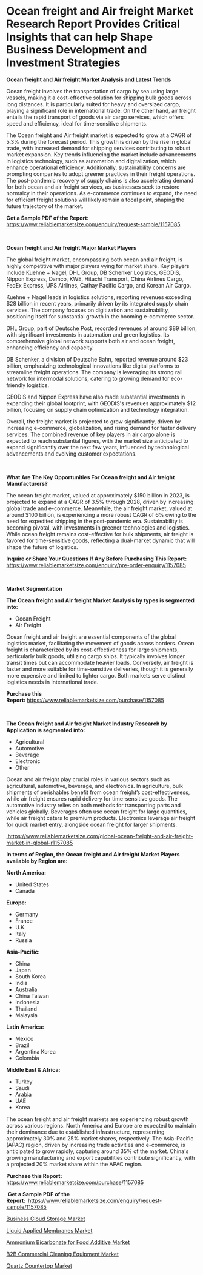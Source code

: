 <p><h1>Ocean freight and Air freight Market Research Report Provides Critical Insights that can help Shape Business Development and Investment Strategies</h1></p><p><strong>Ocean freight and Air freight Market Analysis and Latest Trends</strong></p>
<p><p>Ocean freight involves the transportation of cargo by sea using large vessels, making it a cost-effective solution for shipping bulk goods across long distances. It is particularly suited for heavy and oversized cargo, playing a significant role in international trade. On the other hand, air freight entails the rapid transport of goods via air cargo services, which offers speed and efficiency, ideal for time-sensitive shipments.</p><p>The Ocean freight and Air freight market is expected to grow at a CAGR of 5.3% during the forecast period. This growth is driven by the rise in global trade, with increased demand for shipping services contributing to robust market expansion. Key trends influencing the market include advancements in logistics technology, such as automation and digitalization, which enhance operational efficiency. Additionally, sustainability concerns are prompting companies to adopt greener practices in their freight operations. The post-pandemic recovery of supply chains is also accelerating demand for both ocean and air freight services, as businesses seek to restore normalcy in their operations. As e-commerce continues to expand, the need for efficient freight solutions will likely remain a focal point, shaping the future trajectory of the market.</p></p>
<p><strong>Get a Sample PDF of the Report:&nbsp;</strong> <a href="https://www.reliablemarketsize.com/enquiry/request-sample/1157085?utm_campaign=1842&utm_medium=2&utm_source=Github&utm_content=ia&utm_term=05122024&utm_id=ocean-freight-and-air-freight">https://www.reliablemarketsize.com/enquiry/request-sample/1157085</a></p>
<p>&nbsp;</p>
<p><strong>Ocean freight and Air freight Major Market Players</strong></p>
<p><p>The global freight market, encompassing both ocean and air freight, is highly competitive with major players vying for market share. Key players include Kuehne + Nagel, DHL Group, DB Schenker Logistics, GEODIS, Nippon Express, Damco, KWE, Hitachi Transport, China Airlines Cargo, FedEx Express, UPS Airlines, Cathay Pacific Cargo, and Korean Air Cargo.</p><p>Kuehne + Nagel leads in logistics solutions, reporting revenues exceeding $28 billion in recent years, primarily driven by its integrated supply chain services. The company focuses on digitization and sustainability, positioning itself for substantial growth in the booming e-commerce sector.</p><p>DHL Group, part of Deutsche Post, recorded revenues of around $89 billion, with significant investments in automation and green logistics. Its comprehensive global network supports both air and ocean freight, enhancing efficiency and capacity.</p><p>DB Schenker, a division of Deutsche Bahn, reported revenue around $23 billion, emphasizing technological innovations like digital platforms to streamline freight operations. The company is leveraging its strong rail network for intermodal solutions, catering to growing demand for eco-friendly logistics.</p><p>GEODIS and Nippon Express have also made substantial investments in expanding their global footprint, with GEODIS's revenues approximately $12 billion, focusing on supply chain optimization and technology integration.</p><p>Overall, the freight market is projected to grow significantly, driven by increasing e-commerce, globalization, and rising demand for faster delivery services. The combined revenue of key players in air cargo alone is expected to reach substantial figures, with the market size anticipated to expand significantly over the next few years, influenced by technological advancements and evolving customer expectations.</p></p>
<p>&nbsp;</p>
<p><strong>What Are The Key Opportunities For Ocean freight and Air freight Manufacturers?</strong></p>
<p><p>The ocean freight market, valued at approximately $150 billion in 2023, is projected to expand at a CAGR of 3.5% through 2028, driven by increasing global trade and e-commerce. Meanwhile, the air freight market, valued at around $100 billion, is experiencing a more robust CAGR of 6% owing to the need for expedited shipping in the post-pandemic era. Sustainability is becoming pivotal, with investments in greener technologies and logistics. While ocean freight remains cost-effective for bulk shipments, air freight is favored for time-sensitive goods, reflecting a dual-market dynamic that will shape the future of logistics.</p></p>
<p><strong>Inquire or Share Your Questions If Any Before Purchasing This Report:</strong> <a href="https://www.reliablemarketsize.com/enquiry/pre-order-enquiry/1157085?utm_campaign=1842&utm_medium=2&utm_source=Github&utm_content=ia&utm_term=05122024&utm_id=ocean-freight-and-air-freight">https://www.reliablemarketsize.com/enquiry/pre-order-enquiry/1157085</a></p>
<p>&nbsp;</p>
<p><strong>Market Segmentation</strong></p>
<p><strong>The Ocean freight and Air freight Market Analysis by types is segmented into:</strong></p>
<p><ul><li>Ocean Freight</li><li>Air Freight</li></ul></p>
<p><p>Ocean freight and air freight are essential components of the global logistics market, facilitating the movement of goods across borders. Ocean freight is characterized by its cost-effectiveness for large shipments, particularly bulk goods, utilizing cargo ships. It typically involves longer transit times but can accommodate heavier loads. Conversely, air freight is faster and more suitable for time-sensitive deliveries, though it is generally more expensive and limited to lighter cargo. Both markets serve distinct logistics needs in international trade.</p></p>
<p><strong>Purchase this Report:&nbsp;</strong><a href="https://www.reliablemarketsize.com/purchase/1157085?utm_campaign=1842&utm_medium=2&utm_source=Github&utm_content=ia&utm_term=05122024&utm_id=ocean-freight-and-air-freight">https://www.reliablemarketsize.com/purchase/1157085</a></p>
<p>&nbsp;</p>
<p><strong>The Ocean freight and Air freight Market Industry Research by Application is segmented into:</strong></p>
<p><ul><li>Agricultural</li><li>Automotive</li><li>Beverage</li><li>Electronic</li><li>Other</li></ul></p>
<p><p>Ocean and air freight play crucial roles in various sectors such as agricultural, automotive, beverage, and electronics. In agriculture, bulk shipments of perishables benefit from ocean freight’s cost-effectiveness, while air freight ensures rapid delivery for time-sensitive goods. The automotive industry relies on both methods for transporting parts and vehicles globally. Beverages often use ocean freight for large quantities, while air freight caters to premium products. Electronics leverage air freight for quick market entry, alongside ocean freight for larger shipments.</p></p>
<p><a href="https://www.reliablemarketsize.com/global-ocean-freight-and-air-freight-market-in-global-r1157085?utm_campaign=1842&utm_medium=2&utm_source=Github&utm_content=ia&utm_term=05122024&utm_id=ocean-freight-and-air-freight">&nbsp;https://www.reliablemarketsize.com/global-ocean-freight-and-air-freight-market-in-global-r1157085</a></p>
<p><strong>In terms of Region, the Ocean freight and Air freight Market Players available by Region are:</strong></p>
<p>
    <p> <strong> North America: </strong>
        <ul>
            <li>United States</li>
            <li>Canada</li>
        </ul>
        </p> 
    <p> <strong> Europe: </strong>
        <ul>
            <li>Germany</li>
            <li>France</li>
            <li>U.K.</li>
            <li>Italy</li>
            <li>Russia</li>
        </ul>
        </p> 
    <p> <strong> Asia-Pacific: </strong>
        <ul>
            <li>China</li>
            <li>Japan</li>
            <li>South Korea</li>
            <li>India</li>
            <li>Australia</li>
            <li>China Taiwan</li>
            <li>Indonesia</li>
            <li>Thailand</li>
            <li>Malaysia</li>
        </ul>
        </p> 
    <p> <strong> Latin America: </strong>
        <ul>
            <li>Mexico</li>
            <li>Brazil</li>
            <li>Argentina Korea</li>
            <li>Colombia</li>
        </ul>
        </p> 
    <p> <strong> Middle East & Africa: </strong>
        <ul>
            <li>Turkey</li>
            <li>Saudi</li>
            <li>Arabia</li>
            <li>UAE</li>
            <li>Korea</li>
        </ul>
    </p>
    </p>
<p><p>The ocean freight and air freight markets are experiencing robust growth across various regions. North America and Europe are expected to maintain their dominance due to established infrastructure, representing approximately 30% and 25% market shares, respectively. The Asia-Pacific (APAC) region, driven by increasing trade activities and e-commerce, is anticipated to grow rapidly, capturing around 35% of the market. China's growing manufacturing and export capabilities contribute significantly, with a projected 20% market share within the APAC region.</p></p>
<p><strong>Purchase this Report: </strong><a href="https://www.reliablemarketsize.com/purchase/1157085?utm_campaign=1842&utm_medium=2&utm_source=Github&utm_content=ia&utm_term=05122024&utm_id=ocean-freight-and-air-freight">https://www.reliablemarketsize.com/purchase/1157085</a></p>
<p>&nbsp;<strong>Get a Sample PDF of the Report:&nbsp;&nbsp;</strong><a href="https://www.reliablemarketsize.com/enquiry/request-sample/1157085?utm_campaign=1842&utm_medium=2&utm_source=Github&utm_content=ia&utm_term=05122024&utm_id=ocean-freight-and-air-freight">https://www.reliablemarketsize.com/enquiry/request-sample/1157085</a></p>
<p><strong></strong></p>
<p><p><a href="https://www.linkedin.com/pulse/future-trends-business-cloud-storage-market-2024-2031-121-3suvf?utm_campaign=1842&utm_medium=2&utm_source=Github&utm_content=ia&utm_term=05122024&utm_id=ocean-freight-and-air-freight">Business Cloud Storage Market</a></p><p><a href="https://www.linkedin.com/pulse/liquid-applied-membranes-market-analysis-post-pandemic-reset-jfqwc?utm_campaign=1842&utm_medium=2&utm_source=Github&utm_content=ia&utm_term=05122024&utm_id=ocean-freight-and-air-freight">Liquid Applied Membranes Market</a></p><p><a href="https://issuu.com/reportprime-2/docs/ammonium-bicarbonate-for-food-additive-market-size?utm_campaign=1842&utm_medium=2&utm_source=Github&utm_content=ia&utm_term=05122024&utm_id=ocean-freight-and-air-freight">Ammonium Bicarbonate for Food Additive Market</a></p><p><a href="https://issuu.com/reportprime-2/docs/b2b-commercial-cleaning-equipment-market-size-2030?utm_campaign=1842&utm_medium=2&utm_source=Github&utm_content=ia&utm_term=05122024&utm_id=ocean-freight-and-air-freight">B2B Commercial Cleaning Equipment Market</a></p><p><a href="https://www.linkedin.com/pulse/competitive-landscape-quartz-countertop-market-strong-ip0vc?utm_campaign=1842&utm_medium=2&utm_source=Github&utm_content=ia&utm_term=05122024&utm_id=ocean-freight-and-air-freight">Quartz Countertop Market</a></p></p>